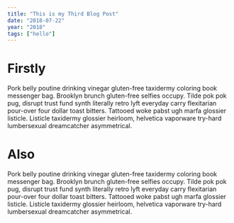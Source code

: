 ```yaml
---
title: "This is my Third Blog Post"
date: "2018-07-22"
year: "2018"
tags: ["hello"]
---
```


# Firstly

Pork belly poutine drinking vinegar gluten-free taxidermy
coloring book messenger bag. Brooklyn brunch gluten-free selfies occupy.
Tilde pok pok pug, disrupt trust fund synth literally retro lyft
everyday carry flexitarian pour-over four dollar toast bitters. Tattooed
woke pabst ugh marfa glossier listicle. Listicle taxidermy glossier
heirloom, helvetica vaporware try-hard lumbersexual dreamcatcher
asymmetrical.

# Also

Pork belly poutine drinking vinegar gluten-free taxidermy
coloring book messenger bag. Brooklyn brunch gluten-free selfies occupy.
Tilde pok pok pug, disrupt trust fund synth literally retro lyft
everyday carry flexitarian pour-over four dollar toast bitters. Tattooed
woke pabst ugh marfa glossier listicle. Listicle taxidermy glossier
heirloom, helvetica vaporware try-hard lumbersexual dreamcatcher
asymmetrical.
